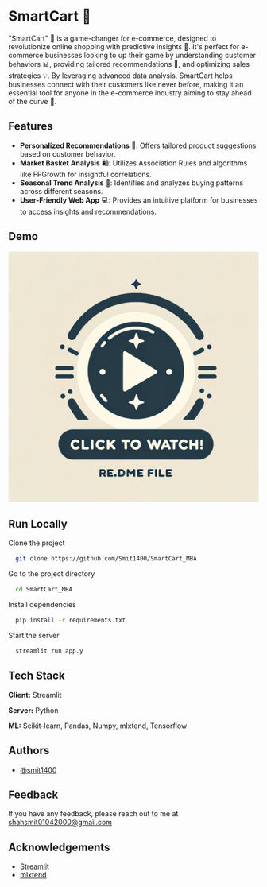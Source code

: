# SmartCart 🛒

"SmartCart" 🛒 is a game-changer for e-commerce, designed to revolutionize online shopping with predictive insights 🎯. It's perfect for e-commerce businesses looking to up their game by understanding customer behaviors 📊, providing tailored recommendations 🎁, and optimizing sales strategies 💡. By leveraging advanced data analysis, SmartCart helps businesses connect with their customers like never before, making it an essential tool for anyone in the e-commerce industry aiming to stay ahead of the curve 🚀.
## Features

- **Personalized Recommendations** 🎁: Offers tailored product suggestions based on customer behavior.
- **Market Basket Analysis** 🛍️: Utilizes Association Rules and algorithms like FPGrowth for insightful correlations.
- **Seasonal Trend Analysis** 📅: Identifies and analyzes buying patterns across different seasons.
- **User-Friendly Web App** 💻: Provides an intuitive platform for businesses to access insights and recommendations.

## Demo

[![Video Title](./media/click.png)](https://www.youtube.com/watch?v=wn5hawCrVMY "SmartCart - Demo")


## Run Locally

Clone the project

```bash
  git clone https://github.com/Smit1400/SmartCart_MBA
```

Go to the project directory

```bash
  cd SmartCart_MBA
```

Install dependencies

```bash
  pip install -r requirements.txt
```

Start the server

```bash
  streamlit run app.y
```
## Tech Stack

**Client:** Streamlit

**Server:** Python

**ML:** Scikit-learn, Pandas, Numpy, mlxtend, Tensorflow
## Authors

- [@smit1400](https://github.com/smit1400)
## Feedback

If you have any feedback, please reach out to me at shahsmit01042000@gmail.com
## Acknowledgements

- [Streamlit](https://streamlit.io/)
- [mlxtend](https://rasbt.github.io/mlxtend/)
